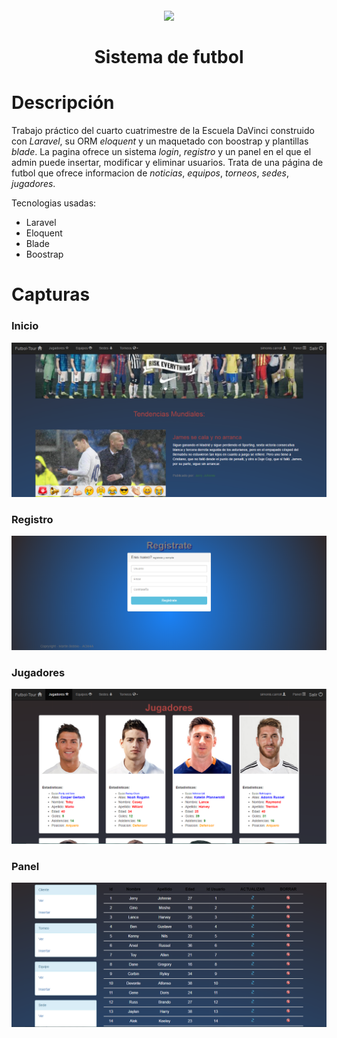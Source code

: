 <h1 align="center">
  <br>
  <img src="https://upload.wikimedia.org/wikipedia/commons/8/85/Laravel.png" width="200">
  <br><br>
  Sistema de futbol
  <br>
</h1>


# Descripción
Trabajo práctico del cuarto cuatrimestre de la Escuela DaVinci construido con *Laravel*, su ORM *eloquent* y un maquetado con boostrap y plantillas *blade*.
La pagina ofrece un sistema *login*, *registro* y un panel en el que el admin puede insertar, modificar y eliminar usuarios.
Trata de una página de futbol que ofrece informacion de *noticias*, *equipos*, *torneos*, *sedes*, *jugadores*.

Tecnologias usadas:
- Laravel
- Eloquent
- Blade
- Boostrap

# Capturas

### Inicio

![Image of inicio](public/imagenes/pagina/inicio.PNG)

### Registro

![Image of inicio](public/imagenes/pagina/registro.PNG)

### Jugadores

![Image of inicio](public/imagenes/pagina/jugadores.PNG)

### Panel

![Image of inicio](public/imagenes/pagina/panel.PNG)

